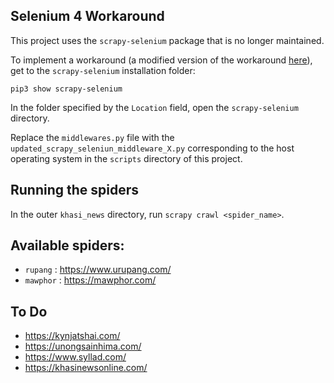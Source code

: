 ## Selenium 4 Workaround
This project uses the `scrapy-selenium` package that is no longer maintained.

To implement a workaround (a modified version of the workaround [here](https://www.zenrows.com/blog/scrapy-selenium#implement-selenium4-workaround)), get to the `scrapy-selenium` installation folder: 

```
pip3 show scrapy-selenium 
```

In the folder specified by the `Location` field, open the `scrapy-selenium` directory.

Replace the `middlewares.py` file with the `updated_scrapy_seleniun_middleware_X.py` corresponding to the host operating system in the `scripts` directory of this project.

## Running the spiders
In the outer `khasi_news` directory, run `scrapy crawl <spider_name>`.

## Available spiders:
- `rupang` : https://www.urupang.com/
- `mawphor` : https://mawphor.com/

## To Do 
- https://kynjatshai.com/
- https://unongsainhima.com/
- https://www.syllad.com/
- https://khasinewsonline.com/
